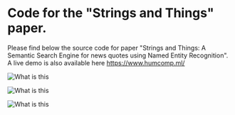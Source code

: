 # Code for the "Strings and Things" paper. 

Please find below the source code for paper "Strings and Things: A Semantic Search Engine for news quotes using Named Entity Recognition". A live demo is also available here https://www.humcomp.ml/

![What is this](pic1)

![What is this](myimage.png)

![What is this](myimage.png)
